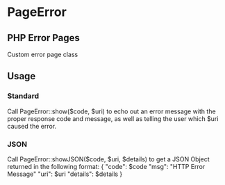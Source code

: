 # PageError
## PHP Error Pages

Custom error page class

## Usage

### Standard

Call PageError::show($code, $uri) to echo out an error message with the proper response code and message, as well as telling the user which $uri caused the error.

### JSON

Call PageError::showJSON($code, $uri, $details) to get a JSON Object returned in the following format:
    {
        "code": $code
        "msg": "HTTP Error Message"
        "uri": $uri
        "details": $details
    }